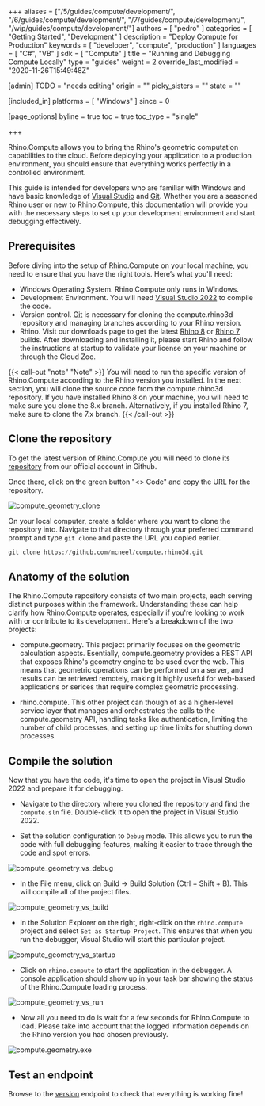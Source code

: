 +++
aliases = ["/5/guides/compute/development/", "/6/guides/compute/development/", "/7/guides/compute/development/", "/wip/guides/compute/development/"]
authors = [ "pedro" ]
categories = [ "Getting Started", "Development" ]
description = "Deploy Compute for Production"
keywords = [ "developer", "compute", "production" ]
languages = [ "C#", "VB" ]
sdk = [ "Compute" ]
title = "Running and Debugging Compute Locally"
type = "guides"
weight = 2
override_last_modified = "2020-11-26T15:49:48Z"

[admin]
TODO = "needs editing"
origin = ""
picky_sisters = ""
state = ""

[included_in]
platforms = [ "Windows" ]
since = 0

[page_options]
byline = true
toc = true
toc_type = "single"

+++

Rhino.Compute allows you to bring the Rhino's geometric computation capabilities to the cloud. Before deploying your application to a production environment, you should ensure that everything works perfectly in a controlled environment.

This guide is intended for developers who are familiar with Windows and have basic knowledge of [Visual Studio](https://visualstudio.microsoft.com/downloads/) and [Git](https://git-scm.com/downloads). Whether you are a seasoned Rhino user or new to Rhino.Compute, this documentation will provide you with the necessary steps to set up your development environment and start debugging effectively.

## Prerequisites

Before diving into the setup of Rhino.Compute on your local machine, you need to ensure that you have the right tools. Here’s what you'll need:

- Windows Operating System. Rhino.Compute only runs in Windows.
- Development Environment. You will need [Visual Studio 2022](https://visualstudio.microsoft.com/downloads/) to compile the code.
- Version control. [Git](https://git-scm.com/downloads) is necessary for cloning the compute.rhino3d repository and managing branches according to your Rhino version.
- Rhino. Visit our downloads page to get the latest [Rhino 8](https://www.rhino3d.com/download/rhino-for-windows/7/latest) or [Rhino 7](https://www.rhino3d.com/download/rhino-for-windows/7/latest) builds. After downloading and installing it, please start Rhino and follow the instructions at startup to validate your license on your machine or through the Cloud Zoo.

{{< call-out "note" "Note" >}}
You will need to run the specific version of Rhino.Compute according to the Rhino version you installed. In the next section, you will clone the source code from the compute.rhino3d repository. If you have installed Rhino 8 on your machine, you will need to make sure you clone the 8.x branch. Alternatively, if you installed Rhino 7, make sure to clone the 7.x branch.
{{< /call-out >}}

## Clone the repository

To get the latest version of Rhino.Compute you will need to clone its [repository](https://github.com/mcneel/compute.rhino3d) from our official account in Github.

Once there, click on the green button "<> Code" and copy the URL for the repository.

![compute_geometry_clone](/images/compute_geometry_clone.png)

On your local computer, create a folder where you want to clone the repository into. Navigate to that directory through your preferred command prompt and type `git clone` and paste the URL you copied earlier.

```python
git clone https://github.com/mcneel/compute.rhino3d.git
```

## Anatomy of the solution

The Rhino.Compute repository consists of two main projects, each serving distinct purposes within the framework. Understanding these can help clarify how Rhino.Compute operates, especially if you're looking to work with or contribute to its development. Here's a breakdown of the two projects:

- compute.geometry. This project primarily focuses on the geometric calculation aspects. Esentially, compute.geometry provides a REST API that exposes Rhino's geometry engine to be used over the web. This means that geometric operations can be performed on a server, and results can be retrieved remotely, making it highly useful for web-based applications or serices that require complex geometric processing.

- rhino.compute. This other project can though of as a higher-level service layer that manages and orchestrates the calls to the compute.geometry API, handling tasks like authentication, limiting the number of child processes, and setting up time limits for shutting down processes.

## Compile the solution

Now that you have the code, it's time to open the project in Visual Studio 2022 and prepare it for debugging.

- Navigate to the directory where you cloned the repository and find the `compute.sln` file. Double-click it to open the project in Visual Studio 2022.

- Set the solution configuration to `Debug` mode. This allows you to run the code with full debugging features, making it easier to trace through the code and spot errors.

![compute_geometry_vs_debug](/images/compute_geometry_vs_debug.png)

- In the File menu, click on Build -> Build Solution (Ctrl + Shift + B). This will compile all of the project files.

![compute_geometry_vs_build](/images/compute_geometry_vs_build.png)

- In the Solution Explorer on the right, right-click on the `rhino.compute` project and select `Set as Startup Project`. This ensures that when you run the debugger, Visual Studio will start this particular project.

![compute_geometry_vs_startup](/images/compute_geometry_vs_startup.png)

- Click on `rhino.compute` to start the application in the debugger. A console application should show up in your task bar showing the status of the Rhino.Compute loading process.

![compute_geometry_vs_run](/images/compute_geometry_vs_run.png)

- Now all you need to do is wait for a few seconds for Rhino.Compute to load. Please take into account that the logged information depends on the Rhino version you had chosen previously.

![compute.geometry.exe](/images/compute_geometry_screenshot.png)

## Test an endpoint

Browse to the [version](http://localhost:6500/version) endpoint to check that everything is working fine!